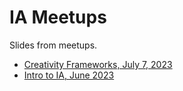 # IA Meetups

Slides from meetups.

* [Creativity Frameworks, July 7, 2023](IA%20KF%20meetup%20July%207.pdf)
* [Intro to IA, June 2023](IAintroJune.pdf)

  

